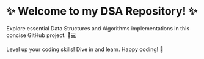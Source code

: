 # ✨ Welcome to my DSA Repository! ✨

Explore essential Data Structures and Algorithms implementations in this concise GitHub project. 🌟💻

Level up your coding skills! Dive in and learn. Happy coding! 🚀
